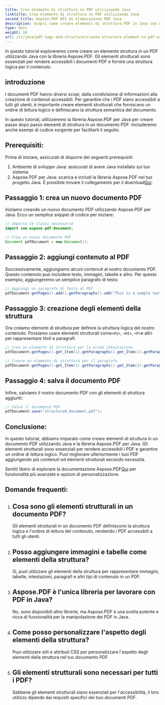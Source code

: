 ```yaml
---
title: Crea elemento di struttura in PDF utilizzando Java
linktitle: Crea elemento di struttura in PDF utilizzando Java
second_title: Aspose.PDF API di elaborazione PDF Java
description: Scopri come creare elementi di struttura PDF in Java con Aspose.PDF. Migliora l'accessibilità dei PDF e il flusso logico dei contenuti.
type: docs
weight: 10
url: /it/java/pdf-tags-and-structure/create-structure-element-in-pdf-using-java/
---
```

In questo tutorial esploreremo come creare un elemento struttura in un PDF utilizzando Java con la libreria Aspose.PDF. Gli elementi strutturali sono essenziali per rendere accessibili i documenti PDF e fornire una struttura logica per il contenuto.

## introduzione

I documenti PDF hanno diversi scopi, dalla condivisione di informazioni alla creazione di contenuti accessibili. Per garantire che i PDF siano accessibili a tutti gli utenti, è importante creare elementi strutturali che forniscano un ordine di lettura logico e definiscano la struttura semantica del documento.

In questo tutorial, utilizzeremo la libreria Aspose.PDF per Java per creare passo dopo passo elementi di struttura in un documento PDF. Includeremo anche esempi di codice sorgente per facilitarti il seguito.

## Prerequisiti:
Prima di iniziare, assicurati di disporre dei seguenti prerequisiti:

1. Ambiente di sviluppo Java: assicurati di avere Java installato sul tuo sistema.
2.  Aspose.PDF per Java: scarica e includi la libreria Aspose.PDF nel tuo progetto Java. È possibile trovare il collegamento per il download[Qui](https://releases.aspose.com/pdf/java/).

## Passaggio 1: crea un nuovo documento PDF
Iniziamo creando un nuovo documento PDF utilizzando Aspose.PDF per Java. Ecco un semplice snippet di codice per iniziare:

```java
// Importa le classi necessarie
import com.aspose.pdf.Document;

// Crea un nuovo documento PDF
Document pdfDocument = new Document();
```

## Passaggio 2: aggiungi contenuto al PDF
Successivamente, aggiungiamo alcuni contenuti al nostro documento PDF. Questo contenuto può includere testo, immagini, tabelle e altro. Per questo esempio, aggiungeremo un semplice paragrafo di testo:

```java
// Aggiungi un paragrafo di testo al PDF
pdfDocument.getPages().add().getParagraphs().add("This is a sample text paragraph.");
```

## Passaggio 3: creazione degli elementi della struttura
 Ora creiamo elementi di struttura per definire la struttura logica del nostro contenuto. Possiamo usare elementi strutturali come`<H1>`, `<H2>`, `<P>`e altri per rappresentare titoli e paragrafi.

```java
// Crea un elemento di struttura per la prima intestazione
pdfDocument.getPages().get_Item(1).getParagraphs().get_Item(1).getParagraphInfo().setStructureElementName("H1");

// Creare un elemento di struttura per il paragrafo
pdfDocument.getPages().get_Item(1).getParagraphs().get_Item(2).getParagraphInfo().setStructureElementName("P");
```

## Passaggio 4: salva il documento PDF
Infine, salviamo il nostro documento PDF con gli elementi di struttura aggiunti:

```java
// Salva il documento PDF
pdfDocument.save("structured_document.pdf");
```

## Conclusione:
In questo tutorial, abbiamo imparato come creare elementi di struttura in un documento PDF utilizzando Java e la libreria Aspose.PDF per Java. Gli elementi strutturali sono essenziali per rendere accessibili i PDF e garantire un ordine di lettura logico. Puoi migliorare ulteriormente i tuoi PDF aggiungendo più contenuti ed elementi strutturali secondo necessità.

Sentiti libero di esplorare la documentazione Aspose.PDF[Qui](https://reference.aspose.com/pdf/java/) per funzionalità più avanzate e opzioni di personalizzazione.

## Domande frequenti:

1. ## Cosa sono gli elementi strutturali in un documento PDF?
   Gli elementi strutturali in un documento PDF definiscono la struttura logica e l'ordine di lettura del contenuto, rendendo i PDF accessibili a tutti gli utenti.

2. ## Posso aggiungere immagini e tabelle come elementi della struttura?
   Sì, puoi utilizzare gli elementi della struttura per rappresentare immagini, tabelle, intestazioni, paragrafi e altri tipi di contenuto in un PDF.

3. ## Aspose.PDF è l'unica libreria per lavorare con PDF in Java?
   No, sono disponibili altre librerie, ma Aspose.PDF è una scelta potente e ricca di funzionalità per la manipolazione dei PDF in Java.

4. ## Come posso personalizzare l'aspetto degli elementi della struttura?
   Puoi utilizzare stili e attributi CSS per personalizzare l'aspetto degli elementi della struttura nel tuo documento PDF.

5. ## Gli elementi strutturali sono necessari per tutti i PDF?
   Sebbene gli elementi strutturali siano essenziali per l'accessibilità, il loro utilizzo dipende dai requisiti specifici dei tuoi documenti PDF.